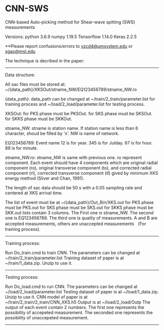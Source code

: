 # CNN-SWS


CNN-based Auto-picking method for Shear-wave spitting (SWS) measurements

Versions:
        python 3.6.9
        numpy 1.19.5
        Tensorflow 1.14.0
        Keras 2.2.5

**Please report confusions/errors to yzcd4@umsystem.edu or sgao@mst.edu

The technique is decribed in the paper:


------------------------------------------------

Data structure:

All sac files must be stored at:
~/{data_path}/XKSOut/stname_NW/EQ123456789/stname_NW.ro

{data_path}:
        data_path can be changed at ~/train/2_train/parameter.list for training process and ~/load/2_load/parameter.list for testing process.

XKSOut:
        for PKS phase must be PKSOut.
        for SKS phase must be SKSOut.
        for SKKS phase must be SKKOut.

stname_NW:
        stname is station name. If station name is less than 6 character, shoud be filled by 'x'.
        NW is name of network.

EQ123456789:
        Event name
        12 is for year.
        345 is for Julday.
        67 is for hour.
        89 is for minute.

stname_NW.ro:
        stname_NW is same with previous one.
        ro represent component.
        Each event should have 4 components which are original radial component (ro), original transverse component (to), and corrected radial component (rl), corrected transverse component (tl) gived by minimum XKS energy method (Sliver and Chan, 1991).



The length of sac data should be 50 s with a 0.05 sampling rate and centered at XKS arrival time.



The list of event must be at ~/{data_path}/Out_Bin/XKS.out
        for PKS phase must be PKS.out
        for SKS phase must be SKS.out
        for SKKS phase must be SKK.out
        lists contain 3 columns.
                The First one is stname_NW.
                The second one is EQ123456789.
                The third one is quailty of measurements. A and B are accepted measurements, others are unaccepted measurements （For training process).


--------------------------------------------------

Training process:

Run Do_train.cmd to train CNN.
The parameters can be changed at ~/train/2_train/parameter.list
Training dataset of paper is at ~/train/1_data.zip. Unzip to use it.

---------------------------------------------------


Testing process:

Run Do_load.cmd to run CNN.
The parameters can be changed at ~/load/2_load/parameter.list
Testing dataset of paper is at ~/load/1_data.zip. Unzip to use it.
CNN model of paper is at ~/train/2_train/2_train/CNN_XKS.h5
Output is at ~/load/2_load/Outp
        The output of each event contain 2 numbers.
        The first one represents the possibility of accepeted measurement.
        The seconded one represents the possibility of unaccepeted measurement.

--------------------------------------------------
